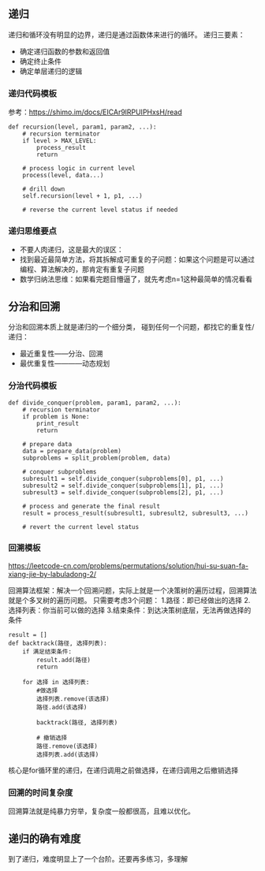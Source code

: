 ## 递归
递归和循环没有明显的边界，递归是通过函数体来进行的循环。
递归三要素：
- 确定递归函数的参数和返回值
- 确定终止条件
- 确定单层递归的逻辑


### 递归代码模板

参考：https://shimo.im/docs/EICAr9lRPUIPHxsH/read


```
def recursion(level, param1, param2, ...):
    # recursion terminator
    if level > MAX_LEVEL:
        process_result
        return
    
    # process logic in current level
    process(level, data...)

    # drill down
    self.recursion(level + 1, p1, ...)

    # reverse the current level status if needed
```

### 递归思维要点
- 不要人肉递归，这是最大的误区：
- 找到最近最简单方法，将其拆解成可重复的子问题：如果这个问题是可以通过编程、算法解决的，那肯定有重复子问题
- 数学归纳法思维：如果看完题目懵逼了，就先考虑n=1这种最简单的情况看看



## 分治和回溯

分治和回溯本质上就是递归的一个细分类，
碰到任何一个问题，都找它的重复性/递归：
- 最近重复性——分治、回溯
- 最优重复性————动态规划

### 分治代码模板

```
def divide_conquer(problem, param1, param2, ...):
    # recursion terminator
    if problem is None:
        print_result
        return
    
    # prepare data
    data = prepare_data(problem)
    subproblems = split_problem(problem, data)

    # conquer subproblems
    subresult1 = self.divide_conquer(subproblems[0], p1, ...)
    subresult2 = self.divide_conquer(subproblems[1], p1, ...)
    subresult3 = self.divide_conquer(subproblems[2], p1, ...)

    # process and generate the final result
    result = process_result(subresult1, subresult2, subresult3, ...)

    # revert the current level status
```



### 回溯模板

https://leetcode-cn.com/problems/permutations/solution/hui-su-suan-fa-xiang-jie-by-labuladong-2/

回溯算法框架：解决一个回溯问题，实际上就是一个决策树的遍历过程，回溯算法就是个多叉树的遍历问题。
只需要考虑3个问题：
1.路径：即已经做出的选择
2.选择列表：你当前可以做的选择
3.结束条件：到达决策树底层，无法再做选择的条件


```
result = []
def backtrack(路径, 选择列表):
    if 满足结束条件:
        result.add(路径)
        return
    
    for 选择 in 选择列表:
        #做选择
        选择列表.remove(该选择)
        路径.add(该选择)
        
        backtrack(路径, 选择列表)
        
        # 撤销选择
        路径.remove(该选择)
        选择列表.add(该选择)
```
核心是for循环里的递归，在递归调用之前做选择，在递归调用之后撤销选择


### 回溯的时间复杂度
回溯算法就是纯暴力穷举，复杂度一般都很高，且难以优化。




## 递归的确有难度
到了递归，难度明显上了一个台阶。还要再多练习，多理解